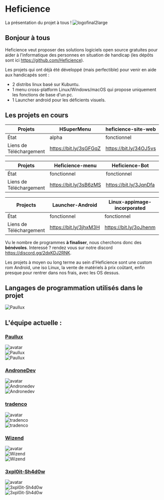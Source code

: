 # Heficience
La présentation du projet à tous !
![logofinal2large](https://user-images.githubusercontent.com/22844238/143687622-b0b46fc1-3ded-4ae1-acef-9207d053eedd.png)

## Bonjour à tous

Heficience veut proposer des solutions logiciels open source gratuites pour aider à l'informatique des personnes en situation de handicap (les dépôts sont ici https://github.com/Heficience).

Les projets qui ont déjà été développé (mais perfectible) pour venir en aide aux handicapés sont :
 - 2 distribs linux basé sur Kubuntu.
 - 1 menu cross-platform Linux/Windows/macOS qui propose uniquement les fonctions de base d'un pc.
 - 1 Launcher android pour les déficients visuels.

## Les projets en cours 

Projets | HSuperMenu | heficience-site-web | ProCeciFoot | autocompletion
--- | --- | --- | --- |---
État | alpha | fonctionnel | alpha | alpha
Liens de Téléchargement | https://bit.ly/3sGFGqZ | https://bit.ly/34OJ5vs | https://bit.ly/3HZknXK | https://bit.ly/3GPJuei

Projets | Heficience-menu | Heficience-Bot | Heficience-Project
--- | --- | --- | ---
État | fonctionnel | fonctionnel | bêta
Liens de Téléchargement | https://bit.ly/3sB6zMS | https://bit.ly/3JqnDfa | https://bit.ly/3oK0JYg

Projects | Launcher-Android | Linux-appimage-incorporated | Doosearch-Heficience 
--- |--- |--- |---
État | fonctionnel | fonctionnel | fonctionnel
Liens de Téléchargement | https://bit.ly/3jhxM3H | https://bit.ly/3oJhenm | https://bit.ly/3GLCYW2


Vu le nombre de programmes **à finaliser**, nous cherchons donc des **bénévoles**. Interessé ? rendez vous sur notre discord https://discord.gg/2dxKDJ2RNK.


Les projets à moyen ou long terme au sein d'Heficience sont une custom rom Android, une iso Linux, la vente de matériels à prix coûtant, enfin presque pour rentrer dans nos frais, avec les OS dessus.

## Langages de programmation utilisés dans le projet

![Paullux](https://github-readme-stats-one-bice.vercel.app/api/top-langs?username=Heficience&show_icons=true&locale=fr&layout=compact&theme=chartreuse-dark)

## L'équipe actuelle :

### [Paullux](https://github.com/Paullux)
![avatar](https://images.weserv.nl/?url=avatars.githubusercontent.com/u/22844238?v=4&h=200&w=200&fit=cover&mask=circle&maxage=7d
)  
![Paullux](https://github-readme-stats.vercel.app/api/?username=Paullux&orgs=Heficience&show_icons=true&locale=fr&layout=compact&theme=chartreuse-dark)    
![Paullux](https://github-readme-stats.vercel.app/api/top-langs?username=Paullux&orgs=Heficience&show_icons=true&locale=fr&layout=compact&theme=chartreuse-dark)   

### [AndroneDev](https://github.com/andronedev)
![avatar](https://images.weserv.nl/?url=avatars.githubusercontent.com/u/31452517?v=4&h=200&w=200&fit=cover&mask=circle&maxage=7d
)  
![Andronedev](https://github-readme-stats.vercel.app/api/?username=andronedev&orgs=Heficience&show_icons=true&locale=fr&layout=compact&theme=chartreuse-dark)     
![Andronedev](https://github-readme-stats.vercel.app/api/top-langs?username=andronedev&orgs=Heficience&show_icons=true&locale=fr&layout=compact&theme=chartreuse-dark)     

### [tradenco](https://github.com/tradenco)
![avatar](https://images.weserv.nl/?url=avatars.githubusercontent.com/u/8341985?v=4&h=200&w=200&fit=cover&mask=circle&maxage=7d
)  
![tradenco](https://github-readme-stats.vercel.app/api/?username=tradenco&orgs=Heficience&show_icons=true&locale=fr&layout=compact&theme=chartreuse-dark)     
![tradenco](https://github-readme-stats.vercel.app/api/top-langs?username=tradenco&orgs=Heficience&show_icons=true&locale=fr&layout=compact&theme=chartreuse-dark)    


### [Wizend](https://github.com/Wizend)
![avatar](https://images.weserv.nl/?url=avatars.githubusercontent.com/u/36104406?v=4&h=200&w=200&fit=cover&mask=circle&maxage=7d
)  
![Wizend](https://github-readme-stats.vercel.app/api/?username=Wizend&orgs=Heficience&show_icons=true&locale=fr&layout=compact&theme=chartreuse-dark)    
![Wizend](https://github-readme-stats.vercel.app/api/top-langs?username=Wizend&orgs=Heficience&show_icons=true&locale=fr&layout=compact&theme=chartreuse-dark)     

### [3xpl0it-Sh4d0w](https://github.com/3xpl0it-Sh4d0w)
![avatar](https://images.weserv.nl/?url=avatars.githubusercontent.com/u/85597175?v=4&h=200&w=200&fit=cover&mask=circle&maxage=7d
)  
![3xpl0it-Sh4d0w](https://github-readme-stats.vercel.app/api/?username=3xpl0it-Sh4d0w&orgs=Heficience&show_icons=true&locale=fr&layout=compact&theme=chartreuse-dark)    
![3xpl0it-Sh4d0w](https://github-readme-stats.vercel.app/api/top-langs?username=3xpl0it-Sh4d0w&orgs=Heficience&show_icons=true&locale=fr&layout=compact&theme=chartreuse-dark)    
